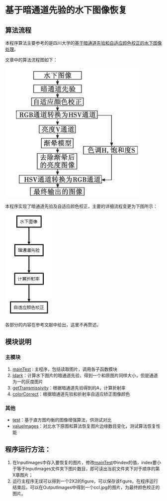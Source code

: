# 基于暗通道先验的水下图像恢复 

## 算法流程

本程序算法主要参考的是四川大学的[基于暗通道先验和自适应颜色校正的水下图像处理](基于暗通道先验和自适应颜色校正的水下图像处理.pdf)。

文章中的算法流程图如下：

![avatar](underwaterCorrection/流程图1.png)

本程序实现了暗通道先验及自适应颜色校正，主要的详细流程变更为下图所示：

![avatar](underwaterCorrection/流程图2.png)

各部分的内容在参考文献中给出，这里不再赘述。

## 模块说明

### 主模块
1. [mainTest](mainTest.m) : 主程序，包括读取图片，调用各子函数模块
2. [Idark](Idark.m)：计算水下图片的暗通道先验，得到一个和原图片同样大小，但是通道为一的灰度图片
3. [getTransmissivity](getTransmissivity.m)：根据暗通道先验得到的A，计算折射率
4. [colorCorrect](colorCorrect.m)：根据暗通道先验和折射率自适应矫正图像颜色

### 其他
* [test](test.m)：基于直方图均衡的图像增强算法，供测试对比
* [valueImages](valueImages.m)：对比水下原图和算法恢复图片边缘数目变化，测试算法恢复性能

## 程序运行方法：

1. 在InputImages中存入要恢复的图片，修改[mainTest](mainTest.m)中index的值，index要小于等于InputImages文件夹下图片数目，即可读出当前文件夹下对于顺序的第X章图片；
2. 运行主程序无误可以得到一个2X2的figure，可以保存该figure。在程序运行结束后，可以在OutputImages中得到一个ccI.jpg的图片，为最终颜色校正的图片。
